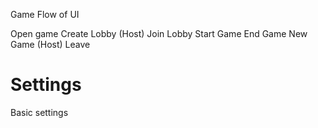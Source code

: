 
Game Flow of UI

Open game
	Create Lobby (Host)
	Join Lobby
		Start Game
		End Game
			New Game (Host)
			Leave

# Settings
Basic settings